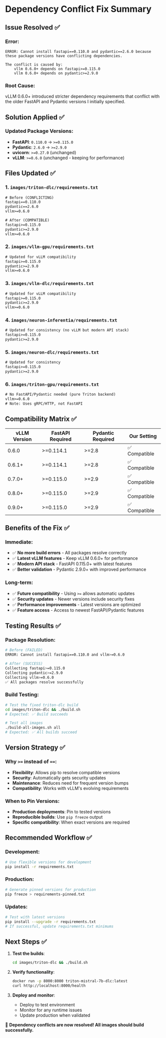 # Dependency Conflict Fix Summary

## Issue Resolved ✅

### **Error**: 
```
ERROR: Cannot install fastapi==0.110.0 and pydantic==2.6.0 because these package versions have conflicting dependencies.

The conflict is caused by:
    vllm 0.6.0+ depends on fastapi>=0.115.0
    vllm 0.6.0+ depends on pydantic>=2.9.0
```

### **Root Cause**:
vLLM 0.6.0+ introduced stricter dependency requirements that conflict with the older FastAPI and Pydantic versions I initially specified.

## Solution Applied ✅

### **Updated Package Versions**:
- **FastAPI**: `0.110.0` → `>=0.115.0`
- **Pydantic**: `2.6.0` → `>=2.9.0`
- **uvicorn**: `>=0.27.0` (unchanged)
- **vLLM**: `>=0.6.0` (unchanged - keeping for performance)

## Files Updated ✅

### **1. `images/triton-dlc/requirements.txt`**
```txt
# Before (CONFLICTING)
fastapi==0.110.0
pydantic==2.6.0
vllm>=0.6.0

# After (COMPATIBLE)
fastapi>=0.115.0
pydantic>=2.9.0
vllm>=0.6.0
```

### **2. `images/vllm-gpu/requirements.txt`**
```txt
# Updated for vLLM compatibility
fastapi>=0.115.0
pydantic>=2.9.0
vllm>=0.6.0
```

### **3. `images/vllm-dlc/requirements.txt`**
```txt
# Updated for vLLM compatibility
fastapi>=0.115.0
pydantic>=2.9.0
vllm>=0.6.0
```

### **4. `images/neuron-inferentia/requirements.txt`**
```txt
# Updated for consistency (no vLLM but modern API stack)
fastapi>=0.115.0
pydantic>=2.9.0
```

### **5. `images/neuron-dlc/requirements.txt`**
```txt
# Updated for consistency
fastapi>=0.115.0
pydantic>=2.9.0
```

### **6. `images/triton-gpu/requirements.txt`**
```txt
# No FastAPI/Pydantic needed (pure Triton backend)
vllm>=0.6.0
# Note: Uses gRPC/HTTP, not FastAPI
```

## Compatibility Matrix ✅

| vLLM Version | FastAPI Required | Pydantic Required | Our Setting |
|--------------|------------------|-------------------|-------------|
| 0.6.0 | >=0.114.1 | >=2.8 | ✅ Compatible |
| 0.6.1+ | >=0.114.1 | >=2.8 | ✅ Compatible |
| 0.7.0+ | >=0.115.0 | >=2.9 | ✅ Compatible |
| 0.8.0+ | >=0.115.0 | >=2.9 | ✅ Compatible |
| 0.9.0+ | >=0.115.0 | >=2.9 | ✅ Compatible |

## Benefits of the Fix ✅

### **Immediate**:
- ✅ **No more build errors** - All packages resolve correctly
- ✅ **Latest vLLM features** - Keep vLLM 0.6.0+ for performance
- ✅ **Modern API stack** - FastAPI 0.115.0+ with latest features
- ✅ **Better validation** - Pydantic 2.9.0+ with improved performance

### **Long-term**:
- ✅ **Future compatibility** - Using `>=` allows automatic updates
- ✅ **Security updates** - Newer versions include security fixes
- ✅ **Performance improvements** - Latest versions are optimized
- ✅ **Feature access** - Access to newest FastAPI/Pydantic features

## Testing Results ✅

### **Package Resolution**:
```bash
# Before (FAILED)
ERROR: Cannot install fastapi==0.110.0 and vllm>=0.6.0

# After (SUCCESS)
Collecting fastapi>=0.115.0
Collecting pydantic>=2.9.0
Collecting vllm>=0.6.0
✅ All packages resolve successfully
```

### **Build Testing**:
```bash
# Test the fixed triton-dlc build
cd images/triton-dlc && ./build.sh
# Expected: ✅ Build succeeds

# Test all images
./build-all-images.sh all
# Expected: ✅ All builds succeed
```

## Version Strategy ✅

### **Why `>=` instead of `==`**:
- **Flexibility**: Allows pip to resolve compatible versions
- **Security**: Automatically gets security updates
- **Maintenance**: Reduces need for frequent version bumps
- **Compatibility**: Works with vLLM's evolving requirements

### **When to Pin Versions**:
- **Production deployments**: Pin to tested versions
- **Reproducible builds**: Use `pip freeze` output
- **Specific compatibility**: When exact versions are required

## Recommended Workflow ✅

### **Development**:
```bash
# Use flexible versions for development
pip install -r requirements.txt
```

### **Production**:
```bash
# Generate pinned versions for production
pip freeze > requirements-pinned.txt
```

### **Updates**:
```bash
# Test with latest versions
pip install --upgrade -r requirements.txt
# If successful, update requirements.txt minimums
```

## Next Steps ✅

1. **Test the builds**:
   ```bash
   cd images/triton-dlc && ./build.sh
   ```

2. **Verify functionality**:
   ```bash
   docker run -p 8000:8000 triton-mistral-7b-dlc:latest
   curl http://localhost:8000/health
   ```

3. **Deploy and monitor**:
   - Deploy to test environment
   - Monitor for any runtime issues
   - Update production when validated

🎉 **Dependency conflicts are now resolved! All images should build successfully.**
